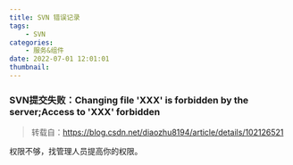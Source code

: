 ```yaml
---
title: SVN 错误记录
tags:
    - SVN
categories:
    - 服务&组件
date: 2022-07-01 12:01:01
thumbnail:
---
```

### SVN提交失败：Changing file 'XXX' is forbidden by the server;Access to 'XXX' forbidden

> 转载自：https://blog.csdn.net/diaozhu8194/article/details/102126521

权限不够，找管理人员提高你的权限。
